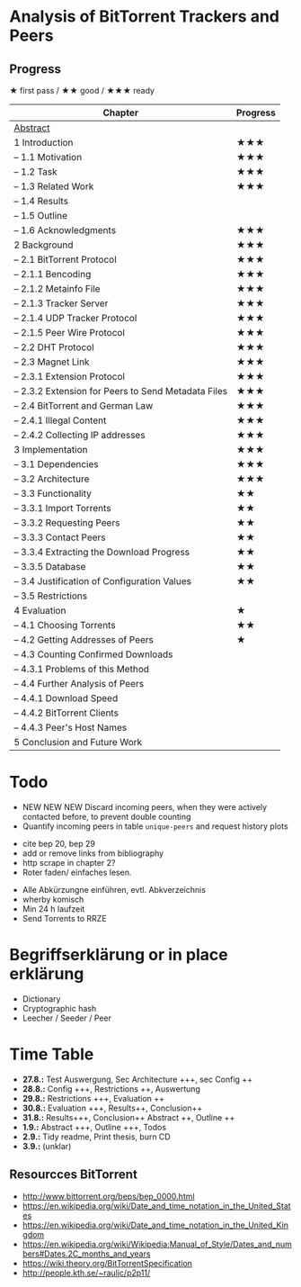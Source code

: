 # Analysis of BitTorrent Trackers and Peers
## Progress
★ first pass / ★★ good / ★★★ ready

Chapter | Progress
--- | ---
[Abstract](https://www.ece.cmu.edu/~koopman/essays/abstract.html) |
1 Introduction | ★★★
– 1.1 Motivation | ★★★
– 1.2 Task | ★★★
– 1.3 Related Work | ★★★
– 1.4 Results |
– 1.5 Outline |
– 1.6 Acknowledgments | ★★★
2 Background | ★★★
– 2.1 BitTorrent Protocol | ★★★
– 2.1.1 Bencoding | ★★★
– 2.1.2 Metainfo File | ★★★
– 2.1.3 Tracker Server | ★★★
– 2.1.4 UDP Tracker Protocol | ★★★
– 2.1.5 Peer Wire Protocol | ★★★
– 2.2 DHT Protocol | ★★★
– 2.3 Magnet Link | ★★★
– 2.3.1 Extension Protocol | ★★★
– 2.3.2 Extension for Peers to Send Metadata Files | ★★★
– 2.4 BitTorrent and German Law | ★★★
– 2.4.1 Illegal Content | ★★★
– 2.4.2 Collecting IP addresses | ★★★
3 Implementation | ★★★
– 3.1 Dependencies | ★★★
– 3.2 Architecture | ★★★
– 3.3 Functionality | ★★
– 3.3.1 Import Torrents | ★★
– 3.3.2 Requesting Peers | ★★
– 3.3.3 Contact Peers | ★★
– 3.3.4 Extracting the Download Progress | ★★
– 3.3.5 Database | ★★
– 3.4 Justification of Configuration Values | ★★
– 3.5 Restrictions |
4 Evaluation | ★
– 4.1 Choosing Torrents | ★★
– 4.2 Getting Addresses of Peers | ★
– 4.3 Counting Confirmed Downloads |
– 4.3.1 Problems of this Method |
– 4.4 Further Analysis of Peers |
– 4.4.1 Download Speed |
– 4.4.2 BitTorrent Clients |
– 4.4.3 Peer's Host Names |
5 Conclusion and Future Work |

# Todo
* NEW NEW NEW Discard incoming peers, when they were actively contacted before, to prevent double counting
* Quantify incoming peers in table `unique-peers` and request history plots
- cite bep 20, bep 29
- add or remove links from bibliography
- http scrape in chapter 2?
- Roter faden/ einfaches lesen.
* Alle Abkürzungne einführen, evtl. Abkverzeichnis
* wherby komisch
* Min 24 h laufzeit
* Send Torrents to RRZE

# Begriffserklärung or in place erklärung
* Dictionary
* Cryptographic hash
* Leecher / Seeder / Peer

# Time Table
* **27.8.:** Test Auswergung, Sec Architecture +++, sec Config ++
* **28.8.:** Config +++, Restrictions ++, Auswertung
* **29.8.:** Restrictions +++, Evaluation ++
* **30.8.:** Evaluation +++, Results++, Conclusion++
* **31.8.:** Results+++, Conclusion++ Abstract ++, Outline ++
* **1.9.:** Abstract +++, Outline +++, Todos
* **2.9.:** Tidy readme, Print thesis, burn CD
* **3.9.:** (unklar)

## Resourcces BitTorrent
* http://www.bittorrent.org/beps/bep_0000.html
* https://en.wikipedia.org/wiki/Date_and_time_notation_in_the_United_States
* https://en.wikipedia.org/wiki/Date_and_time_notation_in_the_United_Kingdom
* https://en.wikipedia.org/wiki/Wikipedia:Manual_of_Style/Dates_and_numbers#Dates.2C_months_and_years
* https://wiki.theory.org/BitTorrentSpecification
* http://people.kth.se/~rauljc/p2p11/

